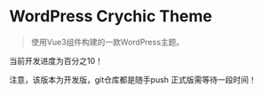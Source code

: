 # WordPress Crychic Theme
> 使用Vue3组件构建的一款WordPress主题。

当前开发进度为百分之10！

注意，该版本为开发版，git仓库都是随手push 正式版需等待一段时间！